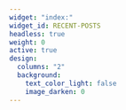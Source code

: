 ```yaml
---
widget: "index:"
widget_id: RECENT-POSTS
headless: true
weight: 0
active: true
design:
  columns: "2"
  background:
    text_color_light: false
    image_darken: 0
---
```

